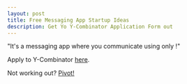 ```yaml
---
layout: post
title: Free Messaging App Startup Ideas 
description: Get Yo Y-Combinator Application Form out
---
```


"It's a messaging app where you communicate using only <span id=
"comm"></span>!"

Apply to Y-Combinator <a target="_blank" href="http://www.ycombinator.com/apply/"> here</a>.

Not working out? <a href="#" id="pivot">Pivot!</a>

<script type="text/javascript">
  var ideas = ["crowd-sourced smoke signals", "Sign Language GIFs", "condescending silence", "Wilhelm screams", "James Altucher quotes", "skywriting", "chemtrails", "Out of Office Messages", "funny 404 pages", "dog noises that almost sound like words", "Clipart from before 2000", "those glasses from Mission Impossible", "Nick Cage sound bites", "smart fridge to smart fridge real time fridge magnet rearrangement", "the careful torturing of a small king"];
  var index = Math.floor((Math.random() * ideas.length));
  $(document).ready(function() {
    $("#comm").html(ideas[index]);
    $('#pivot').on('click', function() {
      index = Math.floor((Math.random() * ideas.length));
      $("#comm").html(ideas[index]);
    })
  })

</script> 